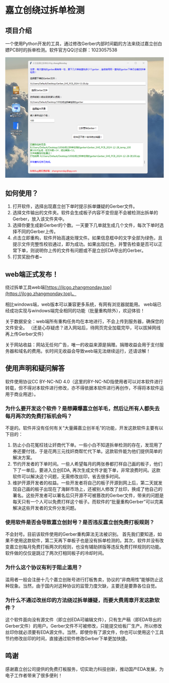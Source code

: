 # 嘉立创绕过拆单检测

## 项目介绍
一个使用Python开发的工具，通过修改Gerber内部时间戳的方法来绕过嘉立创白嫖PCB时的拆单检测。软件官方QQ讨论群：1023057538


![软件截图](/picture/软件截图.png)

## 如何使用？
1. 打开软件，选择出现嘉立创下单时提示拆单嫌疑的Gerber文件。
2. 选择文件输出的文件夹。软件会生成板子内容不变但是不会被检测出拆单的Gerber，放入该文件夹中。
3. 选择你要生成新Gerber的个数。一天要下几单就生成几个文件，每次下单时选择不同的Gerber上传。
4. 点击立即重构，软件开始高速处理文件。如果信息框中的文字全部为绿色，且提示文件完整性校验通过，即为成功。如果出现红色，并警告检查是否可以正常下单，则说明你上传的文件有问题或不是立创EDA导出的Gerber。
5. 打赏奖励作者~

## web端正式发布！
绕过拆单工具web端[https://jlcgo.zhangmonday.top](https://jlcgo.zhangmonday.top)。

相比windows端，web版本可以兼容更多系统，有网有浏览器就能用。
web端已经成功实现与windows端完全相同的功能（批量重构除外），欢迎体验！

关于数据安全：web端所有重构任务均在本地进行，不会上传到服务器，确保您的文件安全。
（还是心存疑虑？进入网站后，待网页完全加载完毕，可以拔掉网线再上传Gerber文件）

关于网站收益：网站无任何广告，唯一的收益来源是捐赠。捐赠收益会用于支付服务器和域名的费用。长时间无收益会导致web端无法继续运行，还请谅解！

## 使用声明和疑问解答
软件使用协议CC BY-NC-ND 4.0（这里的BY-NC-ND指使用者可以对本软件进行转载，但不得对本软件进行修改，亦不得依据本软件进行再创作，不得将本软件运用于商业用途）。

### 为什么要开发这个软件？是想薅爆嘉立创羊毛，然后让所有人都失去每月两次的免费打板机会吗？
不是的。软件并没有任何有关“大量薅嘉立创羊毛”的功能，开发这款软件主要有以下目的：
1. 防止小白花冤枉钱让奸商代下单。一些小白不知道拆单检测的存在，发现用了券还要付钱，于是花两三元找奸商帮忙代下单。这款软件能为他们提供简单的解决方案。
2. 节约开发者的下单时间。一些人希望每月的两张券都打样自己画的板子，他们下了一单后，要进入立创EDA, 再次生成文件才能下单，非常浪费时间。这款软件可以解决这个问题，无需修改丝印，省去很多时间。
3. 维护开源开发者的权益。一些开发者将自己的板子开源到网上后，第二天就发现自己画的板子出现在了海鲜市场上，还被别人修改了丝印，换成了他自己的署名。这些开发者可以署名后只开源不可被篡改的Gerber文件，带来的问题是每天只有一个人可以免费打样这个板子。而软件的“批量重构Gerber”可以完美解决这些开发者的文件分发问题。

### 使用软件是否会导致嘉立创封号？是否违反嘉立创免费打板规则？
不会封号。目前该软件使用的Gerber重构算法无法被识别。
首先我们要知道，如果不使用这款软件，第二天再下单板子也是没有拆单检测的。其次，软件并没有改变嘉立创每月免费打板两次的规则，也没有辅助拼版等违反免费打样规则的功能。软件做的仅仅是跳过了两次打相同板子的冷却时间。

### 为什么这个协议有利于阻止滥用？
滥用者一般会注册十几个嘉立创账号进行打板售卖，协议的“非商用性”能够防止这种现象。当然，由于国内对这种协议的监管力度欠缺，主要还是要靠各位自觉。

### 为什么不通过改丝印的方法绕过拆单嫌疑，而要大费周章开发这款软件？
这个软件面向没有源文件（即立创EDA可编辑文件），只有生产稿（即EDA导出的Gerber文件）的用户。Gerber文件不可被修改，只能提交给板厂生产。所以修改丝印你就必须要有EDA源文件。当然，即使你有了源文件，你也可以使用这个工具节约修改丝印的时间，直接通过软件修改Gerber下单更加快捷。

## 鸣谢
感谢嘉立创公司提供的免费打板服务，切实助力科技创新，推动国产EDA发展，为电子工作者带来了很多便利！
